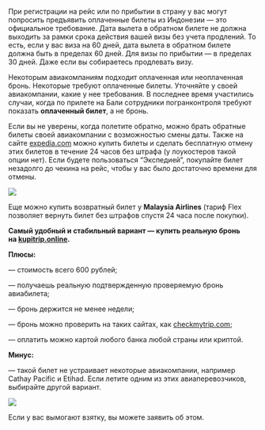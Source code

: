 При регистрации на рейс или по прибытии в страну у вас могут попросить предъявить оплаченные билеты из Индонезии — это официальное требование. Дата вылета в обратном билете не должна выходить за рамки срока действия вашей визы без учета продлений. То есть, если у вас виза на 60 дней, дата вылета в обратном билете должна быть в пределах 60 дней. Для визы по прибытии — в пределах 30 дней. Даже если вы собираетесь продлевать визу.

Некоторым авиакомпаниям подходит оплаченная или неоплаченная бронь. Некоторые требуют оплаченные билеты. Уточняйте у своей авиакомпании, какие у нее требования. В последнее время участились случаи, когда по прилете на Бали сотрудники погранконтроля требуют показать **оплаченный билет**, а не бронь.

Если вы не уверены, когда полетите обратно, можно брать обратные билеты своей авиакомпании с возможностью смены даты. Также на сайте [expedia.com](https://www.expedia.com/) можно купить билеты и сделать бесплатную отмену этих билетов в течение 24 часов без штрафа (у лоукостеров такой опции нет). Если будете пользоваться “Экспедией”, покупайте билет незадолго до чекина на рейс, чтобы у вас было достаточно времени для отмены.

![](https://static.baliforum.ru/uploads/2013/rq5-W5ZKrFbYrgOKNe4Z@default.png)

Еще можно купить возвратный билет у **Malaysia Airlines** (тариф Flex позволяет вернуть билет без штрафов спустя 24 часа после покупки).

**Самый удобный и стабильный вариант — купить реальную бронь на [kupitrip.online](https://kupitrip.online/?marker=346765).**

**Плюсы:**

— стоимость всего 600 рублей;

— получаешь реальную подтвержденную проверяемую бронь авиабилета;

— бронь держится не менее недели;

— бронь можно проверить на таких сайтах, как [checkmytrip.com](https://checkmytrip.com/);

— оплатить можно картой любого банка любой страны или криптой.

**Минус:**

— такой билет не устраивает некоторые авиакомпании, например Cathay Pacific и Etihad. Если летите одним из этих авиаперевозчиков, выбирайте другой вариант.

![](https://static.baliforum.ru/uploads/26863/photo_2023-05-15_12-40-42.jpg)

Если у вас вымогают взятку, вы можете заявить об этом.